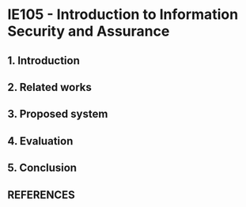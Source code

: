 # IE105 - Introduction to Information Security and Assurance

## 1. Introduction
## 2. Related works
## 3. Proposed system
## 4. Evaluation
## 5. Conclusion

## REFERENCES
